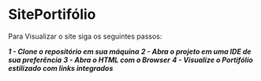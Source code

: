 # SitePortifólio
Para Visualizar o site siga os seguintes passos:

**_1 - Clone o repositório em sua máquina_**
**_2 - Abra o projeto em uma IDE de sua preferência_**
**_3 - Abra o HTML com o Browser_**
**_4 - Visualize o Portifólio estilizado com links integrados_**
